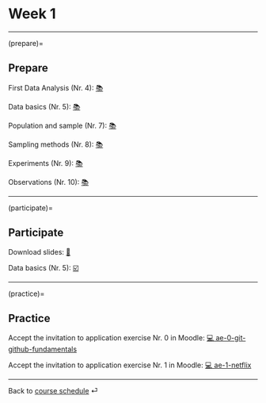 # Week 1


---

(prepare)=
## Prepare

First Data Analysis (Nr. 4): [📚](https://openintro-ims.netlify.app/data-hello.html#case-study-stents-strokes)

Data basics (Nr. 5): [📚](https://openintro-ims.netlify.app/data-hello.html#data-basics)

Population and sample (Nr. 7): [📚](https://openintro-ims.netlify.app/data-design.html#data-design)

Sampling methods (Nr. 8): [📚](https://openintro-ims.netlify.app/data-design.html#sampling-principles-strategies)

Experiments (Nr. 9): [📚](https://openintro-ims.netlify.app/data-design.html#experiments)

Observations (Nr. 10): [📚](https://openintro-ims.netlify.app/data-design.html#observational-studies)


---

(participate)=
## Participate


Download slides: [📑](https://drive.google.com/file/d/1-fg6YBAlXcm0O46ns9t1QfEtR8xtkxu8/view?usp=sharing)

Data basics (Nr. 5): [☑️](https://forms.gle/EJT7mcYgPi8drKgR9)


---

(practice)=
## Practice

Accept the invitation to application exercise Nr. 0 in Moodle: [💻 ae-0-git-github-fundamentals](https://e-learning.hdm-stuttgart.de/moodle/mod/page/view.php?id=267450)

Accept the invitation to application exercise Nr. 1 in Moodle: [💻 ae-1-netflix](https://e-learning.hdm-stuttgart.de/moodle/mod/page/view.php?id=267450)




---

Back to [course schedule](../docs/course-schedule.md) ⏎
